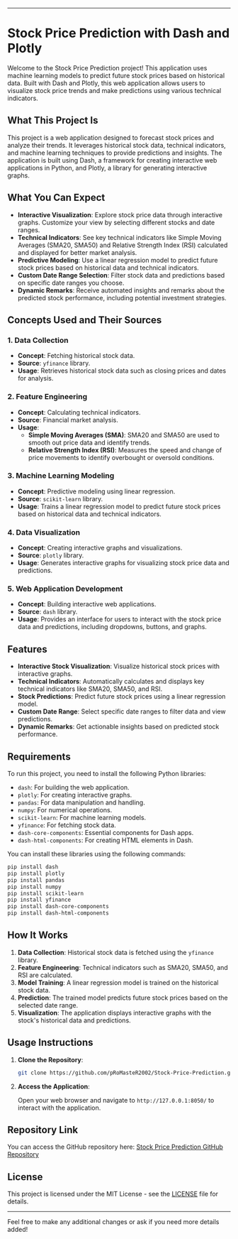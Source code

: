 
---

# Stock Price Prediction with Dash and Plotly

Welcome to the Stock Price Prediction project! This application uses machine learning models to predict future stock prices based on historical data. Built with Dash and Plotly, this web application allows users to visualize stock price trends and make predictions using various technical indicators.

## What This Project Is

This project is a web application designed to forecast stock prices and analyze their trends. It leverages historical stock data, technical indicators, and machine learning techniques to provide predictions and insights. The application is built using Dash, a framework for creating interactive web applications in Python, and Plotly, a library for generating interactive graphs.

## What You Can Expect

- **Interactive Visualization**: Explore stock price data through interactive graphs. Customize your view by selecting different stocks and date ranges.
- **Technical Indicators**: See key technical indicators like Simple Moving Averages (SMA20, SMA50) and Relative Strength Index (RSI) calculated and displayed for better market analysis.
- **Predictive Modeling**: Use a linear regression model to predict future stock prices based on historical data and technical indicators.
- **Custom Date Range Selection**: Filter stock data and predictions based on specific date ranges you choose.
- **Dynamic Remarks**: Receive automated insights and remarks about the predicted stock performance, including potential investment strategies.

## Concepts Used and Their Sources

### 1. **Data Collection**
   - **Concept**: Fetching historical stock data.
   - **Source**: `yfinance` library.
   - **Usage**: Retrieves historical stock data such as closing prices and dates for analysis.

### 2. **Feature Engineering**
   - **Concept**: Calculating technical indicators.
   - **Source**: Financial market analysis.
   - **Usage**: 
     - **Simple Moving Averages (SMA)**: SMA20 and SMA50 are used to smooth out price data and identify trends.
     - **Relative Strength Index (RSI)**: Measures the speed and change of price movements to identify overbought or oversold conditions.

### 3. **Machine Learning Modeling**
   - **Concept**: Predictive modeling using linear regression.
   - **Source**: `scikit-learn` library.
   - **Usage**: Trains a linear regression model to predict future stock prices based on historical data and technical indicators.

### 4. **Data Visualization**
   - **Concept**: Creating interactive graphs and visualizations.
   - **Source**: `plotly` library.
   - **Usage**: Generates interactive graphs for visualizing stock price data and predictions.

### 5. **Web Application Development**
   - **Concept**: Building interactive web applications.
   - **Source**: `dash` library.
   - **Usage**: Provides an interface for users to interact with the stock price data and predictions, including dropdowns, buttons, and graphs.

## Features

- **Interactive Stock Visualization**: Visualize historical stock prices with interactive graphs.
- **Technical Indicators**: Automatically calculates and displays key technical indicators like SMA20, SMA50, and RSI.
- **Stock Predictions**: Predict future stock prices using a linear regression model.
- **Custom Date Range**: Select specific date ranges to filter data and view predictions.
- **Dynamic Remarks**: Get actionable insights based on predicted stock performance.

## Requirements

To run this project, you need to install the following Python libraries:

- `dash`: For building the web application.
- `plotly`: For creating interactive graphs.
- `pandas`: For data manipulation and handling.
- `numpy`: For numerical operations.
- `scikit-learn`: For machine learning models.
- `yfinance`: For fetching stock data.
- `dash-core-components`: Essential components for Dash apps.
- `dash-html-components`: For creating HTML elements in Dash.

You can install these libraries using the following commands:

```bash
pip install dash
pip install plotly
pip install pandas
pip install numpy
pip install scikit-learn
pip install yfinance
pip install dash-core-components
pip install dash-html-components
```

## How It Works

1. **Data Collection**: Historical stock data is fetched using the `yfinance` library.
2. **Feature Engineering**: Technical indicators such as SMA20, SMA50, and RSI are calculated.
3. **Model Training**: A linear regression model is trained on the historical stock data.
4. **Prediction**: The trained model predicts future stock prices based on the selected date range.
5. **Visualization**: The application displays interactive graphs with the stock's historical data and predictions.

## Usage Instructions

1. **Clone the Repository**:

   ```bash
   git clone https://github.com/pRoMasteR2002/Stock-Price-Prediction.git
   ```

2. **Access the Application**:

   Open your web browser and navigate to `http://127.0.0.1:8050/` to interact with the application.

## Repository Link

You can access the GitHub repository here: [Stock Price Prediction GitHub Repository](https://github.com/pRoMasteR2002/Stock-Price-Prediction)

## License

This project is licensed under the MIT License - see the [LICENSE](LICENSE) file for details.

---

Feel free to make any additional changes or ask if you need more details added!
